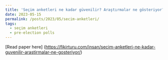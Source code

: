 ```yaml
---
title: 'Seçim anketleri ne kadar güvenilir? Araştırmalar ne gösteriyor?'
date: 2023-05-15
permalink: /posts/2023/05/secim-anketleri/
tags:
  - seçim anketleri
  - pre-election polls
---
```


[Read paper here] (https://fikirturu.com/insan/secim-anketleri-ne-kadar-guvenilir-arastirmalar-ne-gosteriyor/)
